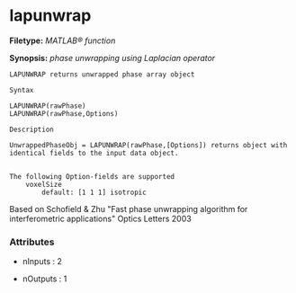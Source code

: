 # lapunwrap

**Filetype:** _MATLAB&reg; function_

**Synopsis:** _phase unwrapping using Laplacian operator_

    LAPUNWRAP returns unwrapped phase array object  

    Syntax

    LAPUNWRAP(rawPhase)
    LAPUNWRAP(rawPhase,Options)

    Description

    UnwrappedPhaseObj = LAPUNWRAP(rawPhase,[Options]) returns object with
    identical fields to the input data object.


    The following Option-fields are supported
        voxelSize
            default: [1 1 1] isotropic

Based on Schofield & Zhu "Fast phase unwrapping algorithm for interferometric applications" Optics Letters 2003


### Attributes


- nInputs : 2

- nOutputs : 1
